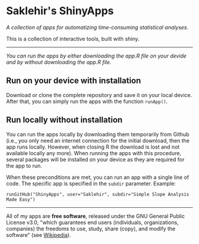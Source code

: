 # Saklehir's ShinyApps

*A collection of apps for automatizing time-consuming statistical analyses.*

This is a collection of interactive tools, built with shiny. 


---

*You can run the apps by either downloading the app.R file on your devide and by without downloading the app.R file.*

## Run on your device with installation ##

Download or clone the complete repository and save it on your local device. After that, you can simply run the apps with the function `runApp()`. 

## Run locally without installation ##

You can run the apps locally by downloading them temporarily from Github (i.e., you only need an internet connection for the initial download, then the app runs locally. However, when closing R the download is lost and not available locally any more).
When running the apps with this procedure, several packages will be installed on your device as they are required for the app to run. 

When these preconditions are met, you can run an app with a single line of code. The specific app is specified in the `subdir` parameter. Example:
    
    runGitHub("ShinyApps", user="Saklehir", subdir="Simple Slope Analysis Made Easy")


----
All of my apps are **free software**, released under the GNU General Public License v3.0, "which guarantees end users (individuals, organizations, companies) the freedoms to use, study, share (copy), and modify the software" (see [Wikipedia](http://en.wikipedia.org/wiki/GNU_General_Public_License)).
